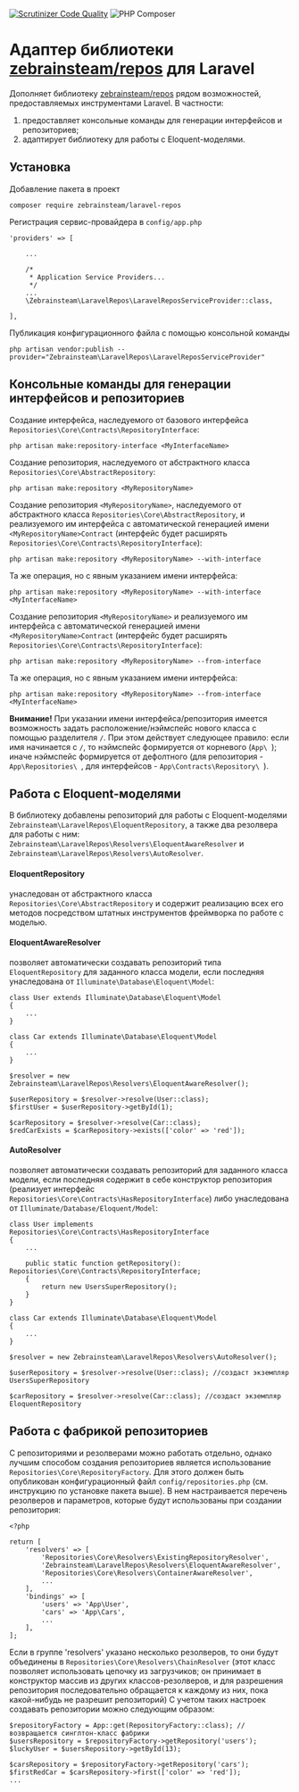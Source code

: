 [![Scrutinizer Code Quality](https://scrutinizer-ci.com/g/zebrainsteam/laravel-repos/badges/quality-score.png?b=master)](https://scrutinizer-ci.com/g/zebrainsteam/laravel-repos/?branch=master)
![PHP Composer](https://github.com/zebrainsteam/laravel-repos/workflows/PHP%20Composer/badge.svg)

# Адаптер библиотеки [zebrainsteam/repos](https://github.com/zebrainsteam/repos) для Laravel

Дополняет библиотеку [zebrainsteam/repos](https://github.com/zebrainsteam/repos) рядом возможностей, предоставляемых инструментами Laravel. В частности:
1. предоставляет консольные команды для генерации интерфейсов и репозиториев;
2. адаптирует библиотеку для работы с Eloquent-моделями.

## Установка
Добавление пакета в проект
```
composer require zebrainsteam/laravel-repos
```

Регистрация сервис-провайдера в `config/app.php`
```
'providers' => [

    ...

    /*
     * Application Service Providers...
     */
    ...
    \Zebrainsteam\LaravelRepos\LaravelReposServiceProvider::class,

],
```
Публикация конфигурационного файла с помощью консольной команды
```
php artisan vendor:publish --provider="Zebrainsteam\LaravelRepos\LaravelReposServiceProvider"
```
 
## Консольные команды для генерации интерфейсов и репозиториев
Создание интерфейса, наследуемого от базового интерфейса `Repositories\Core\Contracts\RepositoryInterface`:

```
php artisan make:repository-interface <MyInterfaceName>
```

Создание репозитория, наследуемого от абстрактного класса `Repositories\Core\AbstractRepository`:

```
php artisan make:repository <MyRepositoryName>
```
Создание репозитория `<MyRepositoryName>`, наследуемого от абстрактного класса `Repositories\Core\AbstractRepository`, и реализуемого им интерфейса с автоматической генерацией имени `<MyRepositoryName>Contract` (интерфейс будет расширять `Repositories\Core\Contracts\RepositoryInterface`):

```
php artisan make:repository <MyRepositoryName> --with-interface
```

Та же операция, но с явным указанием имени интерфейса:

```
php artisan make:repository <MyRepositoryName> --with-interface <MyInterfaceName>
```

Создание репозитория `<MyRepositoryName>` и реализуемого им интерфейса с автоматической генерацией имени `<MyRepositoryName>Contract` (интерфейс будет расширять `Repositories\Core\Contracts\RepositoryInterface`):

```
php artisan make:repository <MyRepositoryName> --from-interface
```

Та же операция, но с явным указанием имени интерфейса:

```
php artisan make:repository <MyRepositoryName> --from-interface <MyInterfaceName>
```

**Внимание!** При указании имени интерфейса/репозитория имеется возможность задать расположение/нэймспейс нового класса с помощью разделителя `/`. При этом действует следующее правило: если имя начинается с `/`, то нэймспейс формируется от корневого (`App\ `); иначе нэймспейс формируется от дефолтного (для репозитория - `App\Repositories\ `, для интерфейсов - `App\Contracts\Repository\ `).

## Работа с Eloquent-моделями
В библиотеку добавлены репозиторий для работы с Eloquent-моделями `Zebrainsteam\LaravelRepos\EloquentRepository`, а также  два резолвера для работы с ним: `Zebrainsteam\LaravelRepos\Resolvers\EloquentAwareResolver` и `Zebrainsteam\LaravelRepos\Resolvers\AutoResolver`.

#### EloquentRepository
 унаследован от абстрактного класса `Repositories\Core\AbstractRepository` и содержит реализацию всех его методов посредством штатных инструментов фреймворка по работе с моделью.
 
#### EloquentAwareResolver
позволяет автоматически создавать репозиторий типа `EloquentRepository` для заданного класса модели, если последняя унаследована от `Illuminate\Database\Eloquent\Model`:
```
class User extends Illuminate\Database\Eloquent\Model
{
    ...
}

class Car extends Illuminate\Database\Eloquent\Model
{
    ...
}

$resolver = new Zebrainsteam\LaravelRepos\Resolvers\EloquentAwareResolver();

$userRepository = $resolver->resolve(User::class);
$firstUser = $userRepository->getById(1);

$carRepository = $resolver->resolve(Car::class);
$redCarExists = $carRepository->exists(['color' => 'red']);
```

#### AutoResolver
позволяет автоматически создавать репозиторий для заданного класса модели, если последняя содержит в себе конструктор репозитория (реализует интерфейс `Repositories\Core\Contracts\HasRepositoryInterface`) либо 
унаследована от `Illuminate/Database/Eloquent/Model`:
```
class User implements Repositories\Core\Contracts\HasRepositoryInterface
{
    ...

    public static function getRepository(): Repositories\Core\Contracts\RepositoryInterface;
    {
        return new UsersSuperRepository();
    }
}

class Car extends Illuminate\Database\Eloquent\Model
{
    ...
}

$resolver = new Zebrainsteam\LaravelRepos\Resolvers\AutoResolver();

$userRepository = $resolver->resolve(User::class); //создаст экземпляр UsersSuperRepository

$carRepository = $resolver->resolve(Car::class); //создаст экземпляр EloquentRepository

```

## Работа с фабрикой репозиториев

С репозиториями и резолверами можно работать отдельно, однако лучшим способом создания репозиториев является использование `Repositories\Core\RepositoryFactory`. Для этого должен быть опубликован конфигурационный файл `config/repositories.php` (см. инструкцию по установке пакета выше). В нем настраивается перечень резолверов и параметров, которые будут использованы при создании репозитория:
```
<?php

return [
    'resolvers' => [
        'Repositories\Core\Resolvers\ExistingRepositoryResolver',
        'Zebrainsteam\LaravelRepos\Resolvers\EloquentAwareResolver',
        'Repositories\Core\Resolvers\ContainerAwareResolver',
        ...
    ],
    'bindings' => [
        'users' => 'App\User',
        'cars' => 'App\Cars',
        ...
    ],
];
```
Если в группе 'resolvers' указано несколько резолверов, то они будут объединены в `Repositories\Core\Resolvers\ChainResolver` (этот класс позволяет использовать цепочку из загрузчиков; он принимает в конструктор массив из других классов-резолверов, и для разрешения репозитория последовательно обращается к каждому из них, пока какой-нибудь не разрешит репозиторий)
С учетом таких настроек создавать репозитории можно следующим образом:

```
$repositoryFactory = App::get(RepositoryFactory::class); //возвращается синглтон-класс фабрики
$usersRepository = $repositoryFactory->getRepository('users');
$luckyUser = $usersRepository->getById(13);

$carsRepository = $repositoryFactory->getRepository('cars');
$firstRedCar = $carsRepository->first(['color' => 'red']);
...
```
